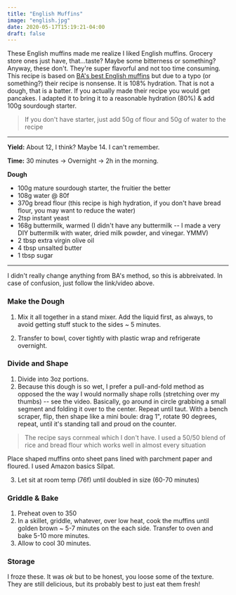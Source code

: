 ```yaml
---
title: "English Muffins"
image: "english.jpg" 
date: 2020-05-17T15:19:21-04:00
draft: false
---
```

These English muffins made me realize I liked English muffins. Grocery store ones just have, that...taste? Maybe some bitterness or something? Anyway, these don't. They're super flavorful and not too time consuming. This recipe is based on [BA's best English muffins](https://www.bonappetit.com/recipe/bas-best-english-muffins) but due to a typo (or something?) their recipe is nonsense. It is 108% hydration. That is not a dough, that is a batter. If you actually made their recipe you would get pancakes. I adapted it to bring it to a reasonable hydration (80%) & add 100g sourdough starter.

> If you don't have starter, just add 50g of flour and 50g of water to the recipe

---

**Yield:** About 12, I think? Maybe 14. I can't remember.

**Time:** 30 minutes -> Overnight -> 2h in the morning.

**Dough**

- 100g mature sourdough starter, the fruitier the better
- 108g water @ 80f
- 370g bread flour (this recipe is high hydration, if you don't have bread flour, you may want to reduce the water)
- 2tsp instant yeast
- 168g buttermilk, warmed (I didn't have any buttermilk -- I made a very DIY buttermilk with water, dried milk powder, and vinegar. YMMV)
- 2 tbsp extra virgin olive oil
- 4 tbsp unsalted butter
- 1 tbsp sugar

---

I didn't really change anything from BA's method, so this is abbreivated. In case of confusion, just follow the link/video above.

### Make the Dough
1. Mix it all together in a stand mixer. Add the liquid first, as always, to avoid getting stuff stuck to the sides ~ 5 minutes.

2. Transfer to bowl, cover tightly with plastic wrap and refrigerate overnight.

### Divide and Shape
1. Divide into 3oz portions.
2. Because this dough is so wet, I prefer a pull-and-fold method as opposed the the way I would normally shape rolls (stretching over my thumbs) -- see the video. Basically, go around in circle grabbing a small segment and folding it over to the center. Repeat until taut. With a bench scraper, flip, then shape like a mini boule: drag 1", rotate 90 degrees, repeat, until it's standing tall and proud on the counter.
> The recipe says cornmeal which I don't have. I used a 50/50 blend of rice and bread flour which works well in almost every situation

Place shaped muffins onto sheet pans lined with parchment paper and floured. I used Amazon basics Silpat.

3. Let sit at room temp (76f) until doubled in size (60-70 minutes)

### Griddle & Bake

1. Preheat oven to 350
2. In a skillet, griddle, whatever, over low heat, cook the muffins until golden brown ~ 5-7 minutes on the each side. Transfer to oven and bake 5-10 more minutes.
3. Allow to cool 30 minutes.

### Storage
I froze these. It was _ok_ but to be honest, you loose some of the texture. They are still delicious, but its probably best to just eat them fresh!
